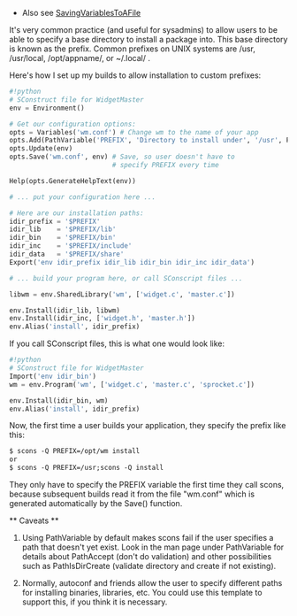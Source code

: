 
* Also see [SavingVariablesToAFile](SavingVariablesToAFile) 

It's very common practice (and useful for sysadmins) to allow users to be able to specify a base directory to install a package into. This base directory is known as the prefix. Common prefixes on UNIX systems are /usr, /usr/local, /opt/appname/, or ~/.local/ . 

Here's how I set up my builds to allow installation to custom prefixes: 
```python
#!python
# SConstruct file for WidgetMaster
env = Environment()

# Get our configuration options:
opts = Variables('wm.conf') # Change wm to the name of your app
opts.Add(PathVariable('PREFIX', 'Directory to install under', '/usr', PathVariable.PathIsDir))
opts.Update(env)
opts.Save('wm.conf', env) # Save, so user doesn't have to 
                          # specify PREFIX every time

Help(opts.GenerateHelpText(env))

# ... put your configuration here ...

# Here are our installation paths:
idir_prefix = '$PREFIX'
idir_lib    = '$PREFIX/lib'
idir_bin    = '$PREFIX/bin'
idir_inc    = '$PREFIX/include'
idir_data   = '$PREFIX/share'
Export('env idir_prefix idir_lib idir_bin idir_inc idir_data')

# ... build your program here, or call SConscript files ...

libwm = env.SharedLibrary('wm', ['widget.c', 'master.c'])

env.Install(idir_lib, libwm)
env.Install(idir_inc, ['widget.h', 'master.h'])
env.Alias('install', idir_prefix)
```
If you call SConscript files, this is what one would look like: 
```python
#!python
# SConstruct file for WidgetMaster
Import('env idir_bin')
wm = env.Program('wm', ['widget.c', 'master.c', 'sprocket.c'])

env.Install(idir_bin, wm)
env.Alias('install', idir_prefix)
```
Now, the first time a user builds your application, they specify the prefix like this: 
```txt
$ scons -Q PREFIX=/opt/wm install
or
$ scons -Q PREFIX=/usr;scons -Q install
```
They only have to specify the PREFIX variable the first time they call scons, because subsequent builds read it from the file "wm.conf" which is generated automatically by the Save() function. 

** Caveats ** 

1. Using PathVariable by default makes scons fail if the user specifies a path that doesn't yet exist. Look in the man page under PathVariable for details about PathAccept (don't do validation) and other possibilities such as PathIsDirCreate (validate directory and create if not existing). 

2. Normally, autoconf and friends allow the user to specify different paths for installing binaries, libraries, etc. You could use this template to support this, if you think it is necessary. 
